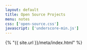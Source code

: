 ```yaml
---
layout: default
title: Open Source Projects
menu: notes
css: ['open-source.css']
javascript: ['underscore-min.js']
---
```

{% "{{ site.url }}/meta/index.html" %}